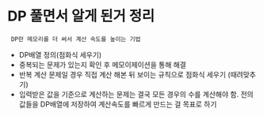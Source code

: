 # DP 풀면서 알게 된거 정리
` DP란 메모리를 더 써서 계산 속도를 높이는 기법`
- DP배열 정의(점화식 세우기)
- 중복되는 문제가 있는지 확인 후 메모이제이션을 통해 해결
- 반복 계산 문제일 경우 직접 계산 해본 뒤 보이는 규칙으로 점화식 세우기 (때려맞추기)
- 입력받은 값을 기준으로 계산하는 문제는 결국 모든 경우의 수를 계산해야 함. 전의 값들을 DP배열에 저장하여 계산속도를 빠르게 만드는 걸 목표로 하기